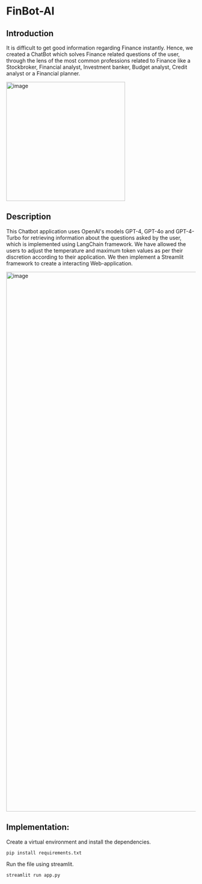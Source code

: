 # FinBot-AI

## Introduction

It is difficult to get good information regarding Finance instantly. Hence, we created a ChatBot which solves Finance related questions of the user, through the lens of the most common professions related to Finance like a Stockbroker, Financial analyst, Investment banker, Budget analyst, Credit analyst or a Financial planner.

<img width="316" alt="image" src="https://github.com/user-attachments/assets/d92ae819-00c1-4e82-a598-81c5fa88fbc9">

## Description

This Chatbot application uses OpenAI's models GPT-4, GPT-4o and GPT-4-Turbo for retrieving information about the questions asked by the user, which is implemented using LangChain framework. We have allowed the users to adjust the temperature and maximum token values as per their discretion according to their application. We then implement a Streamlit framework to create a interacting Web-application. 

<img width="1432" alt="image" src="https://github.com/user-attachments/assets/3f4d44d6-08dd-47e4-9812-7671b6abf1a4">



## Implementation:

Create a virtual environment and install the dependencies.
```
pip install requirements.txt
```

Run the file using streamlit.
```
streamlit run app.py
```
